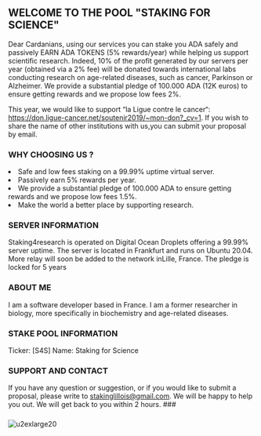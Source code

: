 ## WELCOME TO THE POOL "STAKING FOR SCIENCE"

Dear Cardanians, using our services you can stake you ADA safely and passively EARN ADA TOKENS (5% rewards/year) while helping us support scientific research. Indeed, 10% of the profit generated by our servers per year (obtained via a 2% fee) will be donated towards international labs conducting research on age-related diseases, such as cancer, Parkinson or Alzheimer.  We provide a substantial pledge of 100.000 ADA (12K euros) to ensure getting rewards and we propose low fees 2%.

This year, we would like to support “la Ligue contre le cancer“: https://don.ligue-cancer.net/soutenir2019/~mon-don?_cv=1. 
If you wish to share the name of other institutions with us,you can submit your proposal by email.

### WHY CHOOSING US ?
<li> Safe and low fees staking on a 99.99% uptime virtual server.
<li> Passively earn 5% rewards per year.
<li> We provide a substantial pledge of 100.000 ADA to ensure getting rewards and we propose low fees 1.5%.
<li>Make the world a better place by supporting research.
  


### SERVER INFORMATION

Staking4research is operated on Digital Ocean Droplets offering a 99.99% server uptime. The server is located in Frankfurt and runs on Ubuntu 20.04. More relay will soon be added to the network inLille, France. The pledge is locked for 5 years

### ABOUT ME
I am a software developer based in France. I am a former researcher in biology, more specifically in biochemistry and age-related diseases.

### STAKE POOL INFORMATION

Ticker: [S4S]
Name: Staking for Science

### SUPPORT AND CONTACT

If you have any question or suggestion, or if you would like to submit a proposal, please write to stakinglillois@gmail.com. We will be happy to help you out. We will get back to you within 2 hours. ###

### 
![u2exlarge20](https://user-images.githubusercontent.com/68705151/89058392-854d2200-d35f-11ea-8230-c82629bc6ac6.jpg)







